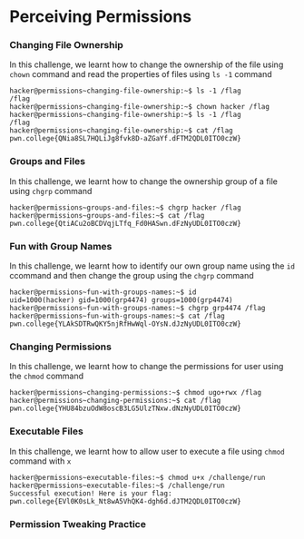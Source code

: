 # Perceiving Permissions

### Changing File Ownership
In this challenge, we learnt how to change the ownership of the file using `chown` command and read the properties of files using `ls -1` command
```
hacker@permissions~changing-file-ownership:~$ ls -1 /flag
/flag
hacker@permissions~changing-file-ownership:~$ chown hacker /flag
hacker@permissions~changing-file-ownership:~$ ls -1 /flag
/flag
hacker@permissions~changing-file-ownership:~$ cat /flag
pwn.college{QNia8SL7HQLiJg8fvk8D-aZGaYf.dFTM2QDL0ITO0czW}
```

### Groups and Files
In this challenge, we learnt how to change the ownership group of a file using `chgrp` command
```
hacker@permissions~groups-and-files:~$ chgrp hacker /flag
hacker@permissions~groups-and-files:~$ cat /flag
pwn.college{QtiACu2oBCDVqjLTfq_Fd0HASwn.dFzNyUDL0ITO0czW}
```

### Fun with Group Names
In this challenge, we learnt how to identify our own group name using the `id` ccommand and then change the group using the `chgrp` command
```
hacker@permissions~fun-with-groups-names:~$ id
uid=1000(hacker) gid=1000(grp4474) groups=1000(grp4474)
hacker@permissions~fun-with-groups-names:~$ chgrp grp4474 /flag
hacker@permissions~fun-with-groups-names:~$ cat /flag
pwn.college{YLAkSDTRwQKY5njRfHwWql-OYsN.dJzNyUDL0ITO0czW}
```

### Changing Permissions
In this challenge, we learnt how to change the permissions for user using the `chmod` command

```
hacker@permissions~changing-permissions:~$ chmod ugo+rwx /flag
hacker@permissions~changing-permissions:~$ cat /flag
pwn.college{YHU84bzuOdW8oscB3LG5UlzTNxw.dNzNyUDL0ITO0czW}
```

### Executable Files
In this challenge, we learnt how to allow user to execute a file using `chmod` command with `x`
```
hacker@permissions~executable-files:~$ chmod u+x /challenge/run
hacker@permissions~executable-files:~$ /challenge/run
Successful execution! Here is your flag:
pwn.college{EVl0K0sLk_Nt8wA5VhQK4-dgh6d.dJTM2QDL0ITO0czW}
```

### Permission Tweaking Practice
```

```
